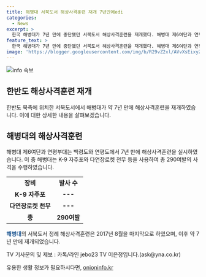 ```yaml
---
title: 해병대 서북도서 해상사격훈련 재개 7년만에edi
categories:
  - News
excerpt: >
  한국 해병대가 7년 만에 중단됐던 서북도서 해상사격훈련을 재개했다. 해병대 제6여단과 연평부대는 백령도와 연평도에서 해상사격훈련을 실시했는데, K-9 자주포와 다연장로켓 천무 등 290여발을 남서쪽 공해상 가상의 표적을 향해 발사했다. 이는 9·19 남북군사합의 이후 최초의 서북도서 정례 해상사격훈련이었다. #해병대 #서북도서 #K-9
feature_text: >
  한국 해병대가 7년 만에 중단됐던 서북도서 해상사격훈련을 재개했다. 해병대 제6여단과 연평부대는 백령도와 연평도에서 해상사격훈련을 실시했는데, K-9 자주포와 다연장로켓 천무 등 290여발을 남서쪽 공해상 가상의 표적을 향해 발사했다. 이는 9·19 남북군사합의 이후 최초의 서북도서 정례 해상사격훈련이었다. #해병대 #서북도서 #K-9
image: 'https://blogger.googleusercontent.com/img/b/R29vZ2xl/AVvXsEixyZcFfHzMRdzZMjFBmAUKJYCLCGyLL1o632UiGVXcaFdKo_bkvkuCioo0uUKlGfBVcT3P84aROyZIXSBEx3Aw5nCQ3pTgDom1WDC4m8eifvWiAmWEEVb4x6G_l8C0QH225ldMjyaFvpxGEBGNO37VmDTDMHGhJPq73UglMfDca1-0aw/s1600/blogspot.png'
---
```


<p><img src="https://blogger.googleusercontent.com/img/b/R29vZ2xl/AVvXsEixyZcFfHzMRdzZMjFBmAUKJYCLCGyLL1o632UiGVXcaFdKo_bkvkuCioo0uUKlGfBVcT3P84aROyZIXSBEx3Aw5nCQ3pTgDom1WDC4m8eifvWiAmWEEVb4x6G_l8C0QH225ldMjyaFvpxGEBGNO37VmDTDMHGhJPq73UglMfDca1-0aw/s1600/blogspot.png" alt="info 속보" /></p>

<h2 data-ke-size="size26">한반도 해상사격훈련 재개</h2>

<p data-ke-size="size16">한반도 북측에 위치한 서북도서에서 해병대가 약 7년 만에 해상사격훈련을 재개하였습니다. 이에 대한 상세한 내용을 살펴보겠습니다.</p>

<h2 data-ke-size="size24">해병대의 해상사격훈련</h2>

<p data-ke-size="size16">해병대 제6여단과 연평부대는 백령도와 연평도에서 7년 만에 해상사격훈련을 실시하였습니다. 이 중 해병대는 K-9 자주포와 다연장로켓 천무 등을 사용하여 총 290여발의 사격을 수행하였습니다.</p>

<table>
<tbody>
<tr>
<td style="text-align: center; height: 17px;"><b>장비</b></td>
<td style="text-align: center; height: 17px;"><b>발사 수</b></td>
</tr>
<tr>
<td style="text-align: center; height: 17px;"><b>K-9 자주포</b></td>
<td style="text-align: center; height: 17px;"><b>---</b></td>
</tr>
<tr>
<td style="text-align: center; height: 17px;"><b>다연장로켓 천무</b></td>
<td style="text-align: center; height: 17px;"><b>---</b></td>
</tr>
<tr>
<td style="text-align: center; height: 17px;"><b>총</b></td>
<td style="text-align: center; height: 17px;"><b>290여발</b></td>
</tr>
</tbody>
</table>

<p data-ke-size="size16"><b><span style="color: #1a5490;">해병대</span></b>의 서북도서 정례 해상사격훈련은 2017년 8월을 마지막으로 하였으며, 이후 약 7년 만에 재개되었습니다.</p>

<p data-ke-size="size16">TV 기사문의 및 제보 : 카톡/라인 jebo23 TV 이은정입니다.(ask@yna.co.kr)</p>
유용한 생활 정보가 필요하시다면, <a href="https://onioninfo.kr" rel="dofollow">onioninfo.kr</a>


